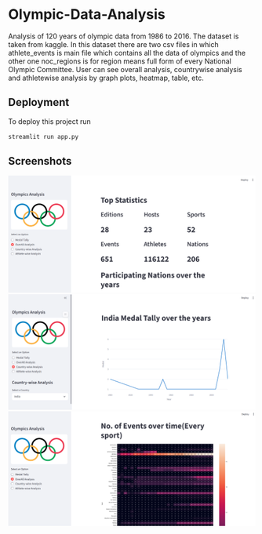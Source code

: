 
# Olympic-Data-Analysis

Analysis of 120 years of olympic data from 1986 to 2016. The dataset is taken from kaggle. In this dataset there are two csv files in which athlete_events is main file which contains all the data of olympics and the other one noc_regions is for region means full form of every National Olympic Committee. User can see overall analysis, countrywise analysis and athletewise analysis by graph plots, heatmap, table, etc.









## Deployment

To deploy this project run

```bash
streamlit run app.py
```


## Screenshots

![screenshot](olympic_ss/s1.png)
![screenshot](olympic_ss/s2.png)
![screenshot](olympic_ss/s3.png)




